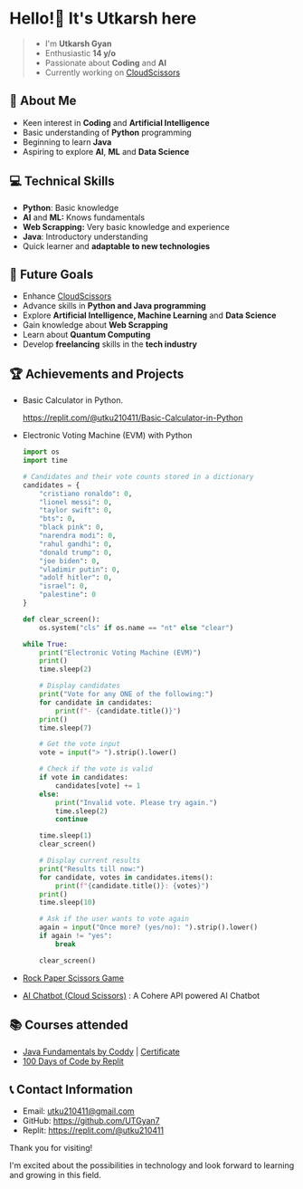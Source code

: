 # **Hello!👋** It's **Utkarsh** here
> - I'm **Utkarsh Gyan**
> - Enthusiastic **14 y/o**
> - Passionate about **Coding** and **AI**
> - Currently working on [CloudScissors](https://cloudscisors.streamlit.app)
## 🌟 About Me

- Keen interest in **Coding** and **Artificial Intelligence**
- Basic understanding of **Python** programming
- Beginning to learn **Java**
- Aspiring to explore **AI**, **ML** and **Data Science**

## 💻 Technical Skills

- **Python**: Basic knowledge
- **AI** and **ML:** Knows fundamentals
- **Web Scrapping:** Very basic knowledge and experience
- **Java**: Introductory understanding
- Quick learner and **adaptable to new technologies**

## 🚀 Future Goals

- Enhance [CloudScissors](https://cloudscisors.streamlit.app)
- Advance skills in **Python and Java programming**
- Explore **Artificial Intelligence, Machine Learning** and **Data Science**
- Gain knowledge about **Web Scrapping**
- Learn about **Quantum Computing**
- Develop **freelancing** skills in the **tech industry**

## 🏆 Achievements and Projects

- Basic Calculator in Python.
    
    https://replit.com/@utku210411/Basic-Calculator-in-Python
    
- Electronic Voting Machine (EVM) with Python
    
    ```python
    import os
    import time
    
    # Candidates and their vote counts stored in a dictionary
    candidates = {
        "cristiano ronaldo": 0,
        "lionel messi": 0,
        "taylor swift": 0,
        "bts": 0,
        "black pink": 0,
        "narendra modi": 0,
        "rahul gandhi": 0,
        "donald trump": 0,
        "joe biden": 0,
        "vladimir putin": 0,
        "adolf hitler": 0,
        "israel": 0,
        "palestine": 0
    }
    
    def clear_screen():
        os.system("cls" if os.name == "nt" else "clear")
    
    while True:
        print("Electronic Voting Machine (EVM)")
        print()
        time.sleep(2)
    
        # Display candidates
        print("Vote for any ONE of the following:")
        for candidate in candidates:
            print(f"- {candidate.title()}")
        print()
        time.sleep(7)
    
        # Get the vote input
        vote = input("> ").strip().lower()
    
        # Check if the vote is valid
        if vote in candidates:
            candidates[vote] += 1
        else:
            print("Invalid vote. Please try again.")
            time.sleep(2)
            continue
    
        time.sleep(1)
        clear_screen()
    
        # Display current results
        print("Results till now:")
        for candidate, votes in candidates.items():
            print(f"{candidate.title()}: {votes}")
        print()
        time.sleep(10)
    
        # Ask if the user wants to vote again
        again = input("Once more? (yes/no): ").strip().lower()
        if again != "yes":
            break
    
        clear_screen()
    
    ```
    
- [Rock Paper Scissors Game](https://github.com/UTGyan7/Rock-Paper-Scissors/blob/main/rock%20paper%20scissors%20game.py)
    
- [AI Chatbot (Cloud Scissors)](cloudscisors.streamlit.app) : A Cohere API powered AI Chatbot
    
## 📚 Courses attended

- [Java Fundamentals by Coddy](https://coddy.tech/courses/java_fundamentals) | [Certificate](https://coddy.tech/certifications/YXgU36-cpiHhr)
- [100 Days of Code by Replit](https://replit.com/learn/100-days-of-python?from=hub)

## 📞 Contact Information

- Email: [utku210411@gmail.com](mailto:utku210411@gmail.com)
- GitHub: https://github.com/UTGyan7
- Replit: https://replit.com/@utku210411

Thank you for visiting! 

I'm excited about the possibilities in technology and look forward to learning and growing in this field.
